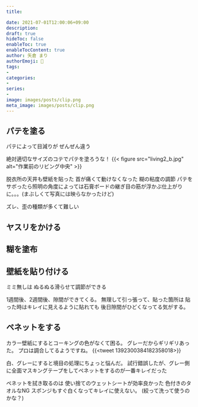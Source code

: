 ```yaml
---
title: 

date: 2021-07-01T12:00:06+09:00
description: 
draft: true
hideToc: false
enableToc: true
enableTocContent: true
author: 矢倉 まり
authorEmoji: 🦢
tags:
- 
categories:
- 
series:
- 
image: images/posts/clip.png
meta_image: images/posts/clip.png
---
```


## パテを塗る
パテによって目減りが
ぜんぜん違う

絶対適切なサイズのコテでパテを塗ろうな！
{{< figure src="living2_b.jpg" alt="作業前のリビング中央" >}}

脱衣所の天井も壁紙を貼った
首が痛くて動けなくなった
糊の粘度の調節
パテをサボったら照明の角度によっては石膏ボードの継ぎ目の筋が浮かぶ仕上がりに。。。(まぶしくて写真には映らなかったけど)

ズレ、歪の種類が多くて難しい

## ヤスリをかける

## 糊を塗布

## 壁紙を貼り付ける
ミミ無しは
ぬるぬる滑らせて調節ができる

1週間後、2週間後、隙間ができてくる。
無理して引っ張って、貼った箇所は
貼った時はキレイに見えるように貼れても
後日隙間がひどくなってる気がする。


## ペネットをする

カラー壁紙にするとコーキングの色がなくて困る。
グレーだからギリギリあった。
プロは調合してるようですね。
{{<tweet 1392300384182358018>}}

白、グレーにすると境目の処理にちょっと悩んだ。
試行錯誤したが、グレー側に全面マスキングテープをしてペネットをするのが一番キレイだった

ペネットを拭き取るのは
使い捨てのウェットシートが効率良かった
色付きのタオルなNG
スポンジもすぐ白くなってキレイに使えない。
(絞って洗って使うのかな？)

